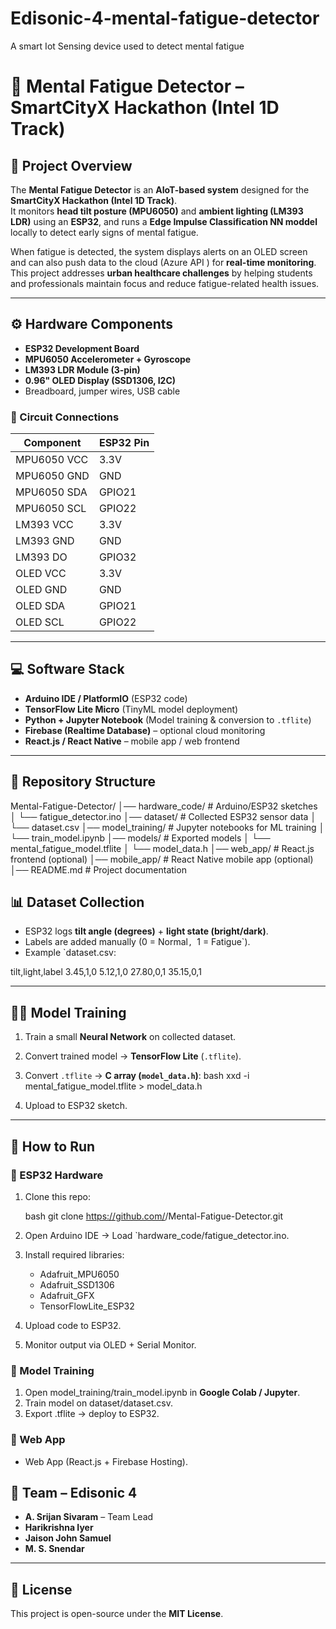 # Edisonic-4-mental-fatigue-detector
A smart Iot Sensing device used to detect mental fatigue


# 🧠 Mental Fatigue Detector – SmartCityX Hackathon (Intel 1D Track)

## 📌 Project Overview
The **Mental Fatigue Detector** is an **AIoT-based system** designed for the **SmartCityX Hackathon (Intel 1D Track)**.  
It monitors **head tilt posture (MPU6050)** and **ambient lighting (LM393 LDR)** using an **ESP32**, and runs a **Edge Impulse Classification NN moddel** locally to detect early signs of mental fatigue.  

When fatigue is detected, the system displays alerts on an OLED screen and can also push data to the cloud (Azure API ) for **real-time monitoring**.  
This project addresses **urban healthcare challenges** by helping students and professionals maintain focus and reduce fatigue-related health issues.  

---

## ⚙️ Hardware Components
- **ESP32 Development Board**  
- **MPU6050 Accelerometer + Gyroscope**  
- **LM393 LDR Module (3-pin)**  
- **0.96" OLED Display (SSD1306, I2C)**  
- Breadboard, jumper wires, USB cable  

### 🔌 Circuit Connections
| Component    | ESP32 Pin |
|--------------|-----------|
| MPU6050 VCC  | 3.3V      |
| MPU6050 GND  | GND       |
| MPU6050 SDA  | GPIO21    |
| MPU6050 SCL  | GPIO22    |
| LM393 VCC    | 3.3V      |
| LM393 GND    | GND       |
| LM393 DO     | GPIO32    |
| OLED VCC     | 3.3V      |
| OLED GND     | GND       |
| OLED SDA     | GPIO21    |
| OLED SCL     | GPIO22    |

---

## 💻 Software Stack
- **Arduino IDE / PlatformIO** (ESP32 code)  
- **TensorFlow Lite Micro** (TinyML model deployment)  
- **Python + Jupyter Notebook** (Model training & conversion to `.tflite`)  
- **Firebase (Realtime Database)** – optional cloud monitoring  
- **React.js / React Native** – mobile app / web frontend  

---

## 📂 Repository Structure


Mental-Fatigue-Detector/
│── hardware\_code/              # Arduino/ESP32 sketches
│   └── fatigue\_detector.ino
│── dataset/                    # Collected ESP32 sensor data
│   └── dataset.csv
│── model\_training/             # Jupyter notebooks for ML training
│   └── train\_model.ipynb
│── models/                     # Exported models
│   └── mental\_fatigue\_model.tflite
│   └── model\_data.h
│── web\_app/                    # React.js frontend (optional)
│── mobile\_app/                 # React Native mobile app (optional)
│── README.md                   # Project documentation





## 📊 Dataset Collection
- ESP32 logs **tilt angle (degrees)** + **light state (bright/dark)**.  
- Labels are added manually (0 = Normal`, `1 = Fatigue`).  
- Example `dataset.csv:


tilt,light,label
3.45,1,0
5.12,1,0
27.80,0,1
35.15,0,1



---

## 🧑‍💻 Model Training
1. Train a small **Neural Network** on collected dataset.  
2. Convert trained model → **TensorFlow Lite** (`.tflite`).  
3. Convert `.tflite` → **C array (`model_data.h`)**:
 bash
 xxd -i mental_fatigue_model.tflite > model_data.h


4. Upload to ESP32 sketch.

---

## 🚀 How to Run

### 🔹 ESP32 Hardware

1. Clone this repo:

   bash
   git clone https://github.com/<your-username>/Mental-Fatigue-Detector.git
  
2. Open Arduino IDE → Load `hardware_code/fatigue_detector.ino.
3. Install required libraries:

   * Adafruit_MPU6050
   * Adafruit_SSD1306
   * Adafruit_GFX
   * TensorFlowLite_ESP32
4. Upload code to ESP32.
5. Monitor output via OLED + Serial Monitor.

### 🔹 Model Training

1. Open model_training/train_model.ipynb in **Google Colab / Jupyter**.
2. Train model on dataset/dataset.csv.
3. Export .tflite → deploy to ESP32.

### 🔹 Web App 

* Web App (React.js + Firebase Hosting).




## 👥 Team – Edisonic 4

* **A. Srijan Sivaram** – Team Lead
* **Harikrishna Iyer**
* **Jaison John Samuel**
* **M. S. Snendar**

---

## 📜 License

This project is open-source under the **MIT License**.


